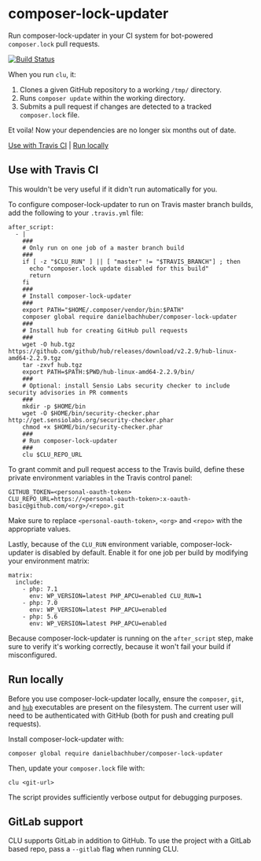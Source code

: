 composer-lock-updater
=====================

Run composer-lock-updater in your CI system for bot-powered `composer.lock` pull requests.

[![Build Status](https://travis-ci.org/danielbachhuber/composer-lock-updater.svg?branch=master)](https://travis-ci.org/danielbachhuber/composer-lock-updater)

When you run `clu`, it:

1. Clones a given GitHub repository to a working `/tmp/` directory.
2. Runs `composer update` within the working directory.
3. Submits a pull request if changes are detected to a tracked `composer.lock` file.

Et voila! Now your dependencies are no longer six months out of date.

[Use with Travis CI](#use-with-travis-ci) | [Run locally](#run-locally)

## Use with Travis CI

This wouldn't be very useful if it didn't run automatically for you.

To configure composer-lock-updater to run on Travis master branch builds, add the following to your `.travis.yml` file:

    after_script:
      - |
        ###
        # Only run on one job of a master branch build
        ###
        if [ -z "$CLU_RUN" ] || [ "master" != "$TRAVIS_BRANCH"] ; then
          echo "composer.lock update disabled for this build"
          return
        fi
        ###
        # Install composer-lock-updater
        ###
        export PATH="$HOME/.composer/vendor/bin:$PATH"
        composer global require danielbachhuber/composer-lock-updater
        ###
        # Install hub for creating GitHub pull requests
        ###
        wget -O hub.tgz https://github.com/github/hub/releases/download/v2.2.9/hub-linux-amd64-2.2.9.tgz
        tar -zxvf hub.tgz
        export PATH=$PATH:$PWD/hub-linux-amd64-2.2.9/bin/
        ###
        # Optional: install Sensio Labs security checker to include security advisories in PR comments
        ###
        mkdir -p $HOME/bin
        wget -O $HOME/bin/security-checker.phar http://get.sensiolabs.org/security-checker.phar
        chmod +x $HOME/bin/security-checker.phar
        ###
        # Run composer-lock-updater
        ###
        clu $CLU_REPO_URL

To grant commit and pull request access to the Travis build, define these private environment variables in the Travis control panel:

    GITHUB_TOKEN=<personal-oauth-token>
    CLU_REPO_URL=https://<personal-oauth-token>:x-oauth-basic@github.com/<org>/<repo>.git

Make sure to replace `<personal-oauth-token>`, `<org>` and `<repo>` with the appropriate values.

Lastly, because of the `CLU_RUN` environment variable, composer-lock-updater is disabled by default. Enable it for one job per build by modifying your environment matrix:

    matrix:
      include:
        - php: 7.1
          env: WP_VERSION=latest PHP_APCU=enabled CLU_RUN=1
        - php: 7.0
          env: WP_VERSION=latest PHP_APCU=enabled
        - php: 5.6
          env: WP_VERSION=latest PHP_APCU=enabled

Because composer-lock-updater is running on the `after_script` step, make sure to verify it's working correctly, because it won't fail your build if misconfigured.

## Run locally

Before you use composer-lock-updater locally, ensure the `composer`, `git`, and [`hub`](https://github.com/github/hub) executables are present on the filesystem. The current user will need to be authenticated with GitHub (both for push and creating pull requests).

Install composer-lock-updater with:

    composer global require danielbachhuber/composer-lock-updater

Then, update your `composer.lock` file with:

    clu <git-url>

The script provides sufficiently verbose output for debugging purposes.

## GitLab support

CLU supports GitLab in addition to GitHub. To use the project with a GitLab based repo, pass a `--gitlab` flag when running CLU.
